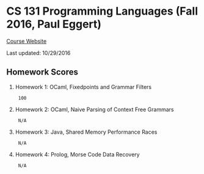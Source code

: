 # CS 131 Programming Languages (Fall 2016, Paul Eggert)

[Course Website](http://web.cs.ucla.edu/classes/fall16/cs131/index.html)

Last updated: 10/29/2016

## Homework Scores
1. Homework 1: OCaml, Fixedpoints and Grammar Filters

        100

2. Homework 2: OCaml, Naive Parsing of Context Free Grammars

        N/A

3. Homework 3: Java, Shared Memory Performance Races

        N/A

4. Homework 4: Prolog, Morse Code Data Recovery

        N/A
